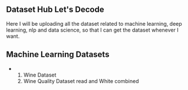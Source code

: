 ## Dataset Hub Let's Decode
Here I will be uploading all the dataset related to machine learning, deep learning, nlp and data science, so that I can get the dataset whenever I want.

## Machine Learning Datasets
- 1. Wine Dataset
  2. Wine Quality Dataset read and White combined
